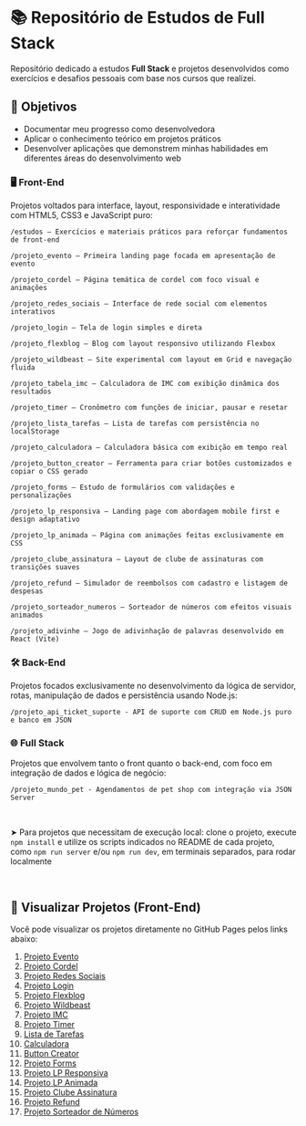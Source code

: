 # 📚 Repositório de Estudos de Full Stack

Repositório dedicado a estudos **Full Stack** e projetos desenvolvidos como exercícios e desafios pessoais com base nos cursos que realizei.

## 🎯 Objetivos

- Documentar meu progresso como desenvolvedora
- Aplicar o conhecimento teórico em projetos práticos
- Desenvolver aplicações que demonstrem minhas habilidades em diferentes áreas do desenvolvimento web

### 🖥️ Front-End
Projetos voltados para interface, layout, responsividade e interatividade com HTML5, CSS3 e JavaScript puro:
```
/estudos – Exercícios e materiais práticos para reforçar fundamentos de front-end

/projeto_evento – Primeira landing page focada em apresentação de evento

/projeto_cordel – Página temática de cordel com foco visual e animações

/projeto_redes_sociais – Interface de rede social com elementos interativos

/projeto_login – Tela de login simples e direta

/projeto_flexblog – Blog com layout responsivo utilizando Flexbox

/projeto_wildbeast – Site experimental com layout em Grid e navegação fluida

/projeto_tabela_imc – Calculadora de IMC com exibição dinâmica dos resultados

/projeto_timer – Cronômetro com funções de iniciar, pausar e resetar

/projeto_lista_tarefas – Lista de tarefas com persistência no localStorage

/projeto_calculadora – Calculadora básica com exibição em tempo real

/projeto_button_creator – Ferramenta para criar botões customizados e copiar o CSS gerado

/projeto_forms – Estudo de formulários com validações e personalizações

/projeto_lp_responsiva – Landing page com abordagem mobile first e design adaptativo

/projeto_lp_animada – Página com animações feitas exclusivamente em CSS

/projeto_clube_assinatura – Layout de clube de assinaturas com transições suaves

/projeto_refund – Simulador de reembolsos com cadastro e listagem de despesas

/projeto_sorteador_numeros – Sorteador de números com efeitos visuais animados

/projeto_adivinhe – Jogo de adivinhação de palavras desenvolvido em React (Vite)
```

### 🛠️ Back-End
Projetos focados exclusivamente no desenvolvimento da lógica de servidor, rotas, manipulação de dados e persistência usando Node.js:
```
/projeto_api_ticket_suporte - API de suporte com CRUD em Node.js puro e banco em JSON
```

### 🌐 Full Stack

Projetos que envolvem tanto o front quanto o back-end, com foco em integração de dados e lógica de negócio:
```
/projeto_mundo_pet - Agendamentos de pet shop com integração via JSON Server
```

<br>

➤ Para projetos que necessitam de execução local: clone o projeto, execute `npm install` e utilize os scripts indicados no README de cada projeto, como `npm run server` e/ou `npm run dev`, em terminais separados, para rodar localmente

<br>

## 🔗 Visualizar Projetos (Front-End)

Você pode visualizar os projetos diretamente no GitHub Pages pelos links abaixo:

1. [Projeto Evento](https://lannavx.github.io/fullstack_studies/projeto_evento)
2. [Projeto Cordel](https://lannavx.github.io/fullstack_studies/projeto_cordel)
3. [Projeto Redes Sociais](https://lannavx.github.io/fullstack_studies/projeto_redes_sociais)
4. [Projeto Login](https://lannavx.github.io/fullstack_studies/projeto_login)
5. [Projeto Flexblog](https://lannavx.github.io/fullstack_studies/projeto_flexblog)
6. [Projeto Wildbeast](https://lannavx.github.io/fullstack_studies/projeto_wildbeast)
7. [Projeto IMC](https://lannavx.github.io/fullstack_studies/projeto_tabela_imc)
8. [Projeto Timer](https://lannavx.github.io/fullstack_studies/projeto_timer)
9. [Lista de Tarefas](https://lannavx.github.io/fullstack_studies/projeto_lista_tarefas)
10. [Calculadora](https://lannavx.github.io/fullstack_studies/projeto_calculadora)
11. [Button Creator](https://lannavx.github.io/fullstack_studies/projeto_button_creator)
12. [Projeto Forms](https://lannavx.github.io/fullstack_studies/projeto_forms)
13. [Projeto LP Responsiva](https://lannavx.github.io/fullstack_studies/projeto_lp_responsiva)
14. [Projeto LP Animada](https://lannavx.github.io/fullstack_studies/projeto_lp_animada)
15. [Projeto Clube Assinatura](https://lannavx.github.io/fullstack_studies/projeto_clube_assinatura)
16. [Projeto Refund](https://lannavx.github.io/fullstack_studies/projeto_refund)
17. [Projeto Sorteador de Números](https://lannavx.github.io/fullstack_studies/projeto_sorteador_numeros)

